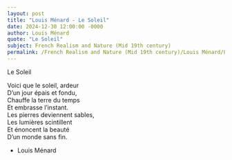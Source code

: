 ```yaml
---
layout: post
title: "Louis Ménard - Le Soleil"
date: 2024-12-30 12:00:00 -0000
author: Louis Ménard
quote: "Le Soleil"
subject: French Realism and Nature (Mid 19th century)
permalink: /French Realism and Nature (Mid 19th century)/Louis Ménard/Louis Ménard - Le Soleil
---
```


Le Soleil

Voici que le soleil, ardeur  
D’un jour épais et fondu,  
Chauffe la terre du temps  
Et embrasse l’instant.  
Les pierres deviennent sables,  
Les lumières scintillent  
Et énoncent la beauté  
D’un monde sans fin.

- Louis Ménard

